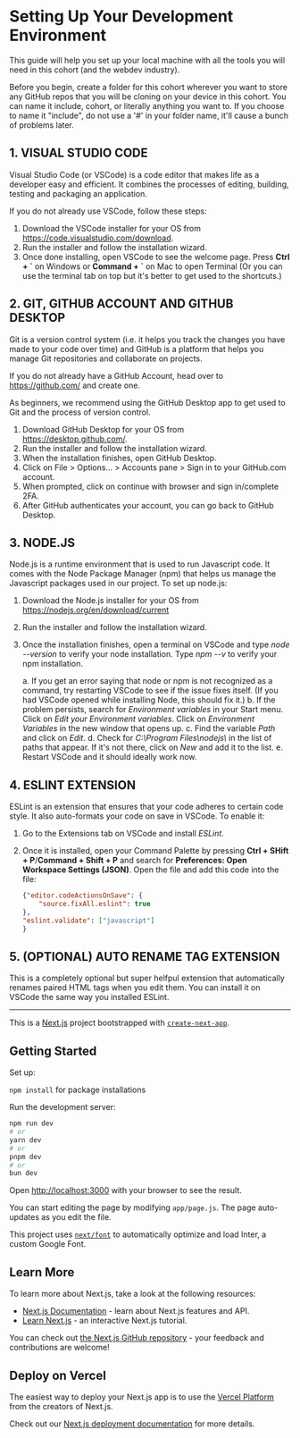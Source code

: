 # Setting Up Your Development Environment
This guide will help you set up your local machine with all the tools you will need in this cohort (and the webdev industry).

Before you begin, create a folder for this cohort wherever you want to store any GitHub repos that you will be cloning on your device in this cohort. You can name it include, cohort, or literally anything you want to. If you choose to name it "include", do not use a '#' in your folder name, it'll cause a bunch of problems later. 


## 1. VISUAL STUDIO CODE
Visual Studio Code (or VSCode) is a code editor that makes life as a developer easy and efficient. It combines the processes of editing, building, testing and packaging an application.

If you do not already use VSCode, follow these steps:
1. Download the VSCode installer for your OS from https://code.visualstudio.com/download.
2. Run the installer and follow the installation wizard.
3. Once done installing, open VSCode to see the welcome page. Press **Ctrl + \`** on Windows or **Command + \`** on Mac to open Terminal (Or you can use the terminal tab on top but it's better to get used to the shortcuts.)


## 2. GIT, GITHUB ACCOUNT AND GITHUB DESKTOP
Git is a version control system (i.e. it helps you track the changes you have made to your code over time) and GitHub is a platform that helps you manage Git repositories and collaborate on projects.

If you do not already have a GitHub Account, head over to https://github.com/ and create one. 

As beginners, we recommend using the GitHub Desktop app to get used to Git and the process of version control.
1. Download GitHub Desktop for your OS from https://desktop.github.com/.
2. Run the installer and follow the installation wizard.
3. When the installation finishes, open GitHub Desktop.
4. Click on File > Options... > Accounts pane > Sign in to your GitHub.com account.
5. When prompted, click on continue with browser and sign in/complete 2FA. 
6. After GitHub authenticates your account, you can go back to GitHub Desktop.


## 3. NODE.JS
Node.js is a runtime environment that is used to run Javascript code. It comes with the Node Package Manager (npm) that helps us manage the Javascript packages used in our project. To set up node.js:
1. Download the Node.js installer for your OS from https://nodejs.org/en/download/current 
2. Run the installer and follow the installation wizard.
3. Once the installation finishes, open a terminal on VSCode and type *node --version* to verify your node installation. Type *npm --v* to verify your npm installation. 

    a. If you get an error saying that node or npm is not recognized as a command, try restarting VSCode to see if the issue fixes itself. (If you had VSCode opened while installing Node, this should fix it.)
    b. If the problem persists, search for *Environment variables* in your Start menu. Click on *Edit your Environment variables*. Click on *Environment Variables* in the new window that opens up.
    c. Find the variable *Path* and click on *Edit*. 
    d. Check for *C:\Program Files\nodejs\\* in the list of paths that appear. If it's not there, click on *New* and add it to the list.
    e. Restart VSCode and it should ideally work now. 


## 4. ESLINT EXTENSION
ESLint is an extension that ensures that your code adheres to certain code style. It also auto-formats your code on save in VSCode.  To enable it:
1. Go to the Extensions tab on VSCode and install *ESLint*.
2. Once it is installed, open your Command Palette by pressing **Ctrl + SHift + P**/**Command + Shift + P** and search for **Preferences: Open Workspace Settings (JSON)**. Open the file and add this code into the file:

    ```json
    {"editor.codeActionsOnSave": {
        "source.fixAll.eslint": true
    },
    "eslint.validate": ["javascript"]
    }
    ```


## 5. (OPTIONAL) AUTO RENAME TAG EXTENSION
This is a completely optional but super helfpul extension that automatically renames paired HTML tags when you edit them. You can install it on VSCode the same way you installed ESLint. 

-----------------------------------------------------------------------------------------------------------
This is a [Next.js](https://nextjs.org/) project bootstrapped with [`create-next-app`](https://github.com/vercel/next.js/tree/canary/packages/create-next-app).

## Getting Started
Set up:

`npm install` for package installations

Run the development server:

```bash
npm run dev
# or
yarn dev
# or
pnpm dev
# or
bun dev
```

Open [http://localhost:3000](http://localhost:3000) with your browser to see the result.

You can start editing the page by modifying `app/page.js`. The page auto-updates as you edit the file.

This project uses [`next/font`](https://nextjs.org/docs/basic-features/font-optimization) to automatically optimize and load Inter, a custom Google Font.

## Learn More

To learn more about Next.js, take a look at the following resources:

- [Next.js Documentation](https://nextjs.org/docs) - learn about Next.js features and API.
- [Learn Next.js](https://nextjs.org/learn) - an interactive Next.js tutorial.

You can check out [the Next.js GitHub repository](https://github.com/vercel/next.js/) - your feedback and contributions are welcome!

## Deploy on Vercel

The easiest way to deploy your Next.js app is to use the [Vercel Platform](https://vercel.com/new?utm_medium=default-template&filter=next.js&utm_source=create-next-app&utm_campaign=create-next-app-readme) from the creators of Next.js.

Check out our [Next.js deployment documentation](https://nextjs.org/docs/deployment) for more details.
